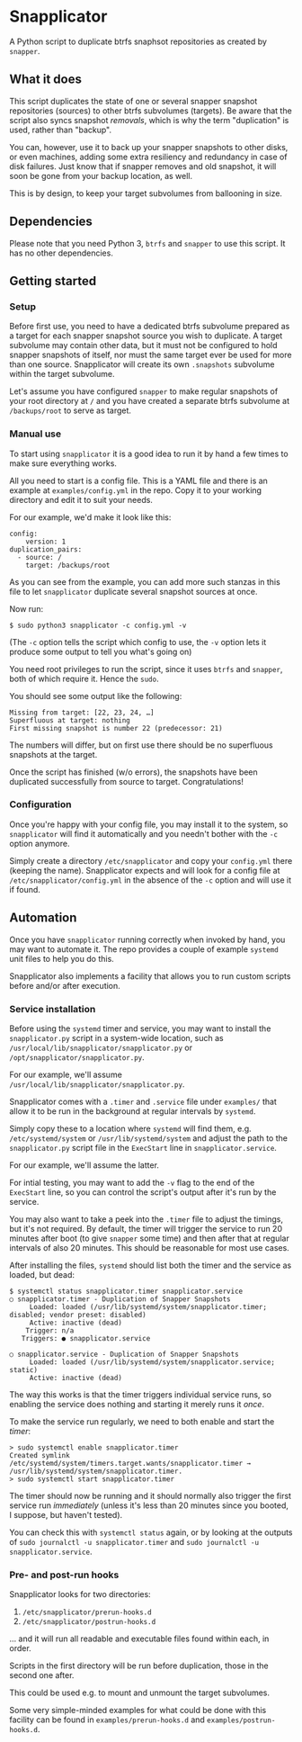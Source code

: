 # Snapplicator

A Python script to duplicate btrfs snaphsot repositories as created by `snapper`.

## What it does

This script duplicates the state of one or several snapper snapshot repositories
(sources) to other btrfs subvolumes (targets). Be aware that the script also
syncs snapshot *removals*, which is why the term "duplication" is used, rather
than "backup".

You can, however, use it to back up your snapper snapshots to other disks, or
even machines, adding some extra resiliency and redundancy in case of disk
failures. Just know that if snapper removes and old snapshot, it will soon be
gone from your backup location, as well.

This is by design, to keep your target subvolumes from ballooning in size.

## Dependencies

Please note that you need Python 3, `btrfs` and `snapper` to use this script.
It has no other dependencies.

## Getting started

### Setup

Before first use, you need to have a dedicated btrfs subvolume prepared as a
target for each snapper snapshot source you wish to duplicate. A target
subvolume may contain other data, but it must not be configured to hold snapper
snapshots of itself, nor must the same target ever be used for more than one
source. Snapplicator will create its own `.snapshots` subvolume within the
target subvolume.

Let's assume you have configured `snapper` to make regular snapshots of your
root directory at `/` and you have created a separate btrfs subvolume at
`/backups/root` to serve as target.

### Manual use

To start using `snapplicator` it is a good idea to run it by hand a few times
to make sure everything works.

All you need to start is a config file. This is a YAML file and there is an
example at `examples/config.yml` in the repo. Copy it to your working directory
and edit it to suit your needs.

For our example, we'd make it look like this:

```
config:
    version: 1
duplication_pairs:
  - source: /
    target: /backups/root
```

As you can see from the example, you can add more such stanzas in this file to
let `snapplicator` duplicate several snapshot sources at once.

Now run:

```
$ sudo python3 snapplicator -c config.yml -v
```

(The `-c` option tells the script which config to use, the `-v` option lets it
 produce some output to tell you what's going on)

You need root privileges to run the script, since it uses `btrfs` and `snapper`,
both of which require it. Hence the `sudo`.

You should see some output like the following:

```
Missing from target: [22, 23, 24, …]
Superfluous at target: nothing
First missing snapshot is number 22 (predecessor: 21)
```

The numbers will differ, but on first use there should be no superfluous
snapshots at the target.

Once the script has finished (w/o errors), the snapshots have been duplicated
successfully from source to target. Congratulations!

### Configuration

Once you're happy with your config file, you may install it to the system, so
`snapplicator` will find it automatically and you needn't bother with the `-c`
option anymore.

Simply create a directory `/etc/snapplicator` and copy your `config.yml` there
(keeping the name). Snapplicator expects and will look for a config file at
`/etc/snapplicator/config.yml` in the absence of the `-c` option and will use it
if found.

## Automation

Once you have `snapplicator` running correctly when invoked by hand, you may
want to automate it. The repo provides a couple of example `systemd` unit files
to help you do this.

Snapplicator also implements a facility that allows you to run custom scripts
before and/or after execution.

### Service installation

Before using the `systemd` timer and service, you may want to install the
`snapplicator.py` script in a system-wide location, such as
`/usr/local/lib/snapplicator/snapplicator.py` or
`/opt/snapplicator/snapplicator.py`.

For our example, we'll assume `/usr/local/lib/snapplicator/snapplicator.py`.

Snapplicator comes with a `.timer` and `.service` file under `examples/` that
allow it to be run in the background at regular intervals by `systemd`.

Simply copy these to a location where `systemd` will find them, e.g.
`/etc/systemd/system` or `/usr/lib/systemd/system` and adjust the path to the
`snapplicator.py` script file in the `ExecStart` line in `snapplicator.service`.

For our example, we'll assume the latter.

For intial testing, you may want to add the `-v` flag to the end of the
`ExecStart` line, so you can control the script's output after it's run by the
service.

You may also want to take a peek into the `.timer` file to adjust the timings,
but it's not required. By default, the timer will trigger the service to run 20
minutes after boot (to give `snapper` some time) and then after that at regular
intervals of also 20 minutes. This should be reasonable for most use cases.

After installing the files, `systemd` should list both the timer and the service
as loaded, but dead:

```
$ systemctl status snapplicator.timer snapplicator.service
○ snapplicator.timer - Duplication of Snapper Snapshots
     Loaded: loaded (/usr/lib/systemd/system/snapplicator.timer; disabled; vendor preset: disabled)
     Active: inactive (dead)
    Trigger: n/a
   Triggers: ● snapplicator.service

○ snapplicator.service - Duplication of Snapper Snapshots
     Loaded: loaded (/usr/lib/systemd/system/snapplicator.service; static)
     Active: inactive (dead)
```

The way this works is that the timer triggers individual service runs, so
enabling the service does nothing and starting it merely runs it *once*.

To make the service run regularly, we need to both enable and start the *timer*:

```
> sudo systemctl enable snapplicator.timer
Created symlink /etc/systemd/system/timers.target.wants/snapplicator.timer → /usr/lib/systemd/system/snapplicator.timer.
> sudo systemctl start snapplicator.timer
```

The timer should now be running and it should normally also trigger the first
service run *immediately* (unless it's less than 20 minutes since you booted,
I suppose, but haven't tested).

You can check this with `systemctl status` again, or by looking at the outputs
of `sudo journalctl -u snapplicator.timer` and
`sudo journalctl -u snapplicator.service`.

### Pre- and post-run hooks

Snapplicator looks for two directories:
1. `/etc/snapplicator/prerun-hooks.d`
2. `/etc/snapplicator/postrun-hooks.d`

… and it will run all readable and executable files found within each, in order.

Scripts in the first directory will be run before duplication, those in the
second one after.

This could be used e.g. to mount and unmount the target subvolumes.

Some very simple-minded examples for what could be done with this facility can
be found in `examples/prerun-hooks.d` and `examples/postrun-hooks.d`.
